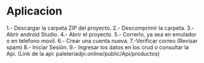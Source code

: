 # Aplicacion
1.- Descargar la carpeta ZIP del proyecto.
2.- Descomprimir la carpeta.
3.- Abrir android Studio.
4.- Abrir el proyecto.
5.- Correrlo, ya sea en emulador o en telefono movil.
6.- Crear una cuenta nueva.
7.-Verificar correo (Revisar spam)
8.- Iniciar Sesión.
9.- Ingresar los datos en los crud o consultar la Api.
(Link de la api: paleteriadjn.online/public/Api/productos)
